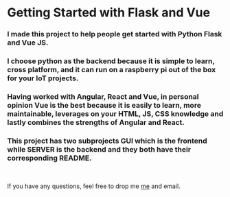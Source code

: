# Getting Started with Flask and Vue

### I made this project to help people get started with Python Flask and Vue JS.

### I choose python as the backend because it is simple to learn, cross platform, and it can run on a raspberry pi out of the box for your IoT projects.

### Having worked with Angular, React and Vue, in personal opinion Vue is the best because it is easily to learn, more maintainable, leverages on your HTML, JS, CSS knowledge and lastly combines the strengths of Angular and React.

### This project has two subprojects GUI which is the frontend while SERVER is the backend and they both have their corresponding README.

<img src="https://github.com/PaulPatena/FlaskAndVueDemo/demo.png" alt="">
<img src="https://github.com/PaulPatena/FlaskAndVueDemo/home.png" alt="">

If you have any questions, feel free to drop me <a href="mailto:paulmichaelpatena@gmail.com?Subject=Getting Started with Flask and Vue">me</a> and email.